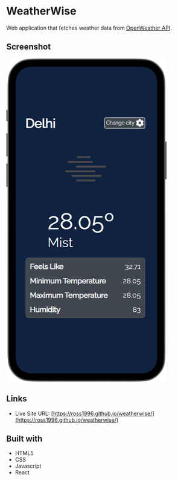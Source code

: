 # WeatherWise

Web application that fetches weather data from [OpenWeather API](https://openweathermap.org/).

## Screenshot

![](./mockup.png)

## Links

- Live Site URL: [https://ross1996.github.io/weatherwise/](https://ross1996.github.io/weatherwise/)

## Built with

- HTML5
- CSS
- Javascript
- React
